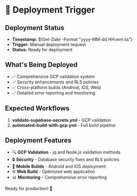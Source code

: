 # 🚀 Deployment Trigger

## Deployment Status
- **Timestamp:** $(Get-Date -Format "yyyy-MM-dd HH:mm:ss")
- **Trigger:** Manual deployment request
- **Status:** Ready for deployment

## What's Being Deployed
- ✅ Comprehensive GCP validation system
- ✅ Security enhancements and RLS policies
- ✅ Cross-platform builds (Android, iOS, Web)
- ✅ Detailed error reporting and monitoring

## Expected Workflows
1. **validate-supabase-secrets.yml** - GCP validation
2. **automated-build-with-gcp.yml** - Full build pipeline

## Deployment Features
- 🔍 **GCP Validation** - jq and Node.js validation methods
- 🔒 **Security** - Database security fixes and RLS policies
- 📱 **Mobile Builds** - Android and iOS deployment
- 🌐 **Web Build** - Optimized web application
- 📊 **Monitoring** - Comprehensive error reporting

Ready for production! 🎉
